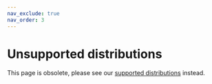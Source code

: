 ```yaml
---
nav_exclude: true
nav_order: 3
---
```


# Unsupported distributions

This page is obsolete, please see our [supported
distributions](../supported-distributions/) instead.
